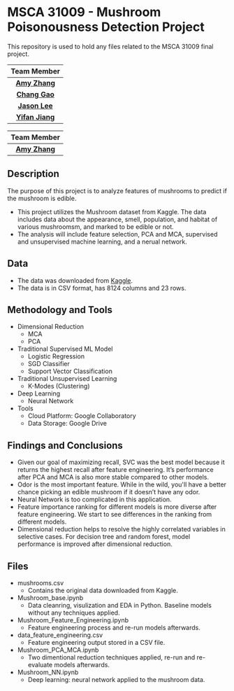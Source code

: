 # MSCA 31009 - Mushroom Poisonousness Detection Project
This repository is used to hold any files related to the MSCA 31009 final project.

|Team Member|
|:---:|
|[**Amy Zhang**](https://github.com/amyzzr)|
|[**Chang Gao**](https://github.com/ZoeeeG)|
|[**Jason Lee**](https://github.com/jasonwlee1219)|
|[**Yifan Jiang**](https://github.com/yifanj72)|

|Team Member|
|:---:|
|[**Amy Zhang**](https://github.com/amyzzr)|[**Chang Gao**](https://github.com/ZoeeeG)|[**Jason Lee**](https://github.com/jasonwlee1219)|[**Yifan Jiang**](https://github.com/yifanj72)|


## Description
The purpose of this project is to analyze features of mushrooms to predict if the mushroom is edible.
* This project utilizes the Mushroom dataset from Kaggle. The data includes data about the appearance, smell, population, and habitat of various mushroomsm, and marked to be edible or not.
* The analysis will include feature selection, PCA and MCA, supervised and unsupervised machine learning, and a nerual network.

## Data
* The data was downloaded from [Kaggle](https://www.kaggle.com/datasets/uciml/mushroom-classification).     
* The data is in CSV format, has 8124 columns and 23 rows.

## Methodology and Tools
* Dimensional Reduction
  * MCA
  * PCA
* Traditional Supervised ML Model
  * Logistic Regression
  * SGD Classifier
  * Support Vector Classification
* Traditional Unsupervised Learning
  * K-Modes (Clustering)
* Deep Learning
  * Neural Network
* Tools
  * Cloud Platform: Google Collaboratory
  * Data Storage: Google Drive 

## Findings and Conclusions
* Given our goal of maximizing recall, SVC was the best model because it returns the highest recall after feature engineering. It’s performance after PCA and MCA is also more stable compared to other models.
* Odor is the most important feature. While in the wild, you'll have a better chance picking an edible mushroom if it doesn’t have any odor.
* Neural Network is too complicated in this application.
* Feature importance ranking for different models is more diverse after feature engineering. We start to see differences in the ranking from different models.
* Dimensional reduction helps to resolve the highly correlated variables in selective cases. For decision tree and random forest, model performance is improved after dimensional reduction.

## Files
* mushrooms.csv
  * Contains the original data downloaded from Kaggle. 
* Mushroom_base.ipynb
  * Data cleanring, visulization and EDA in Python. Baseline models without any techniques applied.
* Mushroom_Feature_Engineering.ipynb
  * Feature engineering process and re-run models afterwards. 
* data_feature_engineering.csv
  * Feature engineering output stored in a CSV file. 
* Mushroom_PCA_MCA.ipynb
  * Two dimentional reduction techniques applied, re-run and re-evaluate models afterwards. 
* Mushroom_NN.ipynb
  * Deep learning: neural network applied to the mushroom data. 
